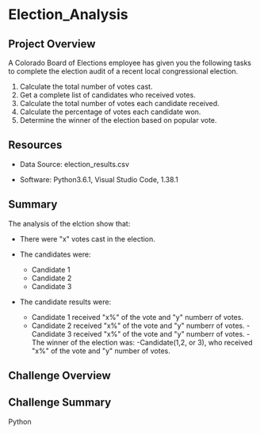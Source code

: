 # Election_Analysis

## Project Overview
A Colorado Board of Elections employee has given you the following tasks to complete the election audit of a recent local congressional election.

1. Calculate the total number of votes cast. 
2. Get a complete list of candidates who received votes. 
3. Calculate the total number of votes each candidate received. 
4. Calculate the percentage of votes each candidate won. 
5. Determine the winner of the election based on popular vote. 

## Resources
* Data Source: election_results.csv

* Software: Python3.6.1, Visual Studio Code, 1.38.1

## Summary
The analysis of the elction show that: 

* There were "x" votes cast in the election. 

* The candidates were:

  * Candidate 1
  * Candidate 2
  * Candidate 3
  
* The candidate results were:
  * Candidate 1 received "x%" of the vote and "y" numberr of votes. 
  * Candidate 2 received "x%" of the vote and "y" numberr of votes.
  -Candidate 3 received "x%" of the vote and "y" numberr of votes.
-The winner of the election was:
  -Candidate(1,2, or 3), who received "x%" of the vote and "y" number of votes. 

## Challenge Overview

## Challenge Summary
Python
